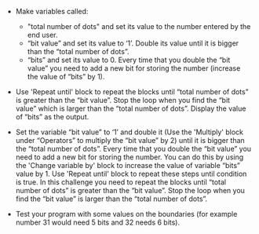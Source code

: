 -   Make variables called:

    -   "total number of dots" and set its value to the number entered by the
        end user.
    -   “bit value” and set its value to ‘1’.
        Double its value until it is bigger than the “total number of dots”.
    -   “bits” and set its value to 0.
        Every time that you double the “bit value” you need to add a new bit
        for storing the number (increase the value of “bits” by 1).

-   Use 'Repeat until' block to repeat the blocks until “total
    number of dots” is greater than the “bit value”.
    Stop the loop when you find the “bit value” which is larger than the
    “total number of dots”.
    Display the value of “bits” as the output.
-   Set the variable “bit value” to ‘1’ and double it (Use the
    'Multiply' block under “Operators” to multiply the “bit value”
    by 2) until it is bigger than the “total number of dots”.
    Every time that you double the “bit value” you need to add a new bit for
    storing the number.
    You can do this by using the 'Change variable by' block to increase
    the value of variable “bits” value by 1.
    Use 'Repeat until' block to repeat these steps until condition
    is true.
    In this challenge you need to repeat the blocks until
    “total number of dots” is greater than the “bit value”.
    Stop the loop when you find the “bit value” is larger than the “total
    number of dots”.
-   Test your program with some values on the boundaries (for example number
    31 would need 5 bits and 32 needs 6 bits).
